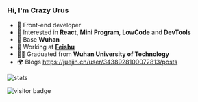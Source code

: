 ### Hi, I'm Crazy Urus

- 🔭 Front-end developer
- 🍋 Interested in **React**, **Mini Program**, **LowCode** and **DevTools**
- 📍 Base **Wuhan**
- 💼 Working at **[Feishu](https://github.com/larksuite)**
- 👨‍🎓 Graduated from **Wuhan University of Technology**
- 🌍 Blogs https://juejin.cn/user/3438928100072813/posts

![stats](https://github-readme-stats.vercel.app/api?username=crazyurus)

![visitor badge](https://visitor-badge.glitch.me/badge?page_id=crazyurus.github.readme)
